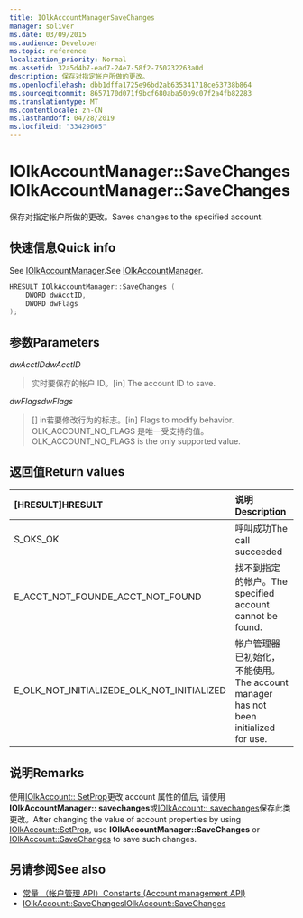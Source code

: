 ```yaml
---
title: IOlkAccountManagerSaveChanges
manager: soliver
ms.date: 03/09/2015
ms.audience: Developer
ms.topic: reference
localization_priority: Normal
ms.assetid: 32a5d4b7-ead7-24e7-58f2-750232263a0d
description: 保存对指定帐户所做的更改。
ms.openlocfilehash: dbb1dffa1725e96bd2ab635341718ce53738b864
ms.sourcegitcommit: 8657170d071f9bcf680aba50b9c07f2a4fb82283
ms.translationtype: MT
ms.contentlocale: zh-CN
ms.lasthandoff: 04/28/2019
ms.locfileid: "33429605"
---
```

# <a name="iolkaccountmanagersavechanges"></a><span data-ttu-id="ba15e-103">IOlkAccountManager::SaveChanges</span><span class="sxs-lookup"><span data-stu-id="ba15e-103">IOlkAccountManager::SaveChanges</span></span>

<span data-ttu-id="ba15e-104">保存对指定帐户所做的更改。</span><span class="sxs-lookup"><span data-stu-id="ba15e-104">Saves changes to the specified account.</span></span>
  
## <a name="quick-info"></a><span data-ttu-id="ba15e-105">快速信息</span><span class="sxs-lookup"><span data-stu-id="ba15e-105">Quick info</span></span>

<span data-ttu-id="ba15e-106">See [IOlkAccountManager](iolkaccountmanager.md).</span><span class="sxs-lookup"><span data-stu-id="ba15e-106">See [IOlkAccountManager](iolkaccountmanager.md).</span></span>
  
```cpp
HRESULT IOlkAccountManager::SaveChanges (  
    DWORD dwAcctID, 
    DWORD dwFlags 
); 
```

## <a name="parameters"></a><span data-ttu-id="ba15e-107">参数</span><span class="sxs-lookup"><span data-stu-id="ba15e-107">Parameters</span></span>

<span data-ttu-id="ba15e-108">_dwAcctID_</span><span class="sxs-lookup"><span data-stu-id="ba15e-108">_dwAcctID_</span></span>
  
> <span data-ttu-id="ba15e-109">实时要保存的帐户 ID。</span><span class="sxs-lookup"><span data-stu-id="ba15e-109">[in] The account ID to save.</span></span> 
    
<span data-ttu-id="ba15e-110">_dwFlags_</span><span class="sxs-lookup"><span data-stu-id="ba15e-110">_dwFlags_</span></span>
  
> <span data-ttu-id="ba15e-111">[] in若要修改行为的标志。</span><span class="sxs-lookup"><span data-stu-id="ba15e-111">[in] Flags to modify behavior.</span></span> <span data-ttu-id="ba15e-112">OLK_ACCOUNT_NO_FLAGS 是唯一受支持的值。</span><span class="sxs-lookup"><span data-stu-id="ba15e-112">OLK_ACCOUNT_NO_FLAGS is the only supported value.</span></span>
    
## <a name="return-values"></a><span data-ttu-id="ba15e-113">返回值</span><span class="sxs-lookup"><span data-stu-id="ba15e-113">Return values</span></span>

|<span data-ttu-id="ba15e-114">**[HRESULT]**</span><span class="sxs-lookup"><span data-stu-id="ba15e-114">**HRESULT**</span></span>|<span data-ttu-id="ba15e-115">**说明**</span><span class="sxs-lookup"><span data-stu-id="ba15e-115">**Description**</span></span>|
|:-----|:-----|
|<span data-ttu-id="ba15e-116">S_OK</span><span class="sxs-lookup"><span data-stu-id="ba15e-116">S_OK</span></span>  <br/> |<span data-ttu-id="ba15e-117">呼叫成功</span><span class="sxs-lookup"><span data-stu-id="ba15e-117">The call succeeded</span></span>  <br/> |
|<span data-ttu-id="ba15e-118">E_ACCT_NOT_FOUND</span><span class="sxs-lookup"><span data-stu-id="ba15e-118">E_ACCT_NOT_FOUND</span></span>  <br/> |<span data-ttu-id="ba15e-119">找不到指定的帐户。</span><span class="sxs-lookup"><span data-stu-id="ba15e-119">The specified account cannot be found.</span></span>  <br/> |
|<span data-ttu-id="ba15e-120">E_OLK_NOT_INITIALIZED</span><span class="sxs-lookup"><span data-stu-id="ba15e-120">E_OLK_NOT_INITIALIZED</span></span>  <br/> |<span data-ttu-id="ba15e-121">帐户管理器已初始化，不能使用。</span><span class="sxs-lookup"><span data-stu-id="ba15e-121">The account manager has not been initialized for use.</span></span>  <br/> |
   
## <a name="remarks"></a><span data-ttu-id="ba15e-122">说明</span><span class="sxs-lookup"><span data-stu-id="ba15e-122">Remarks</span></span>

<span data-ttu-id="ba15e-123">使用[IOlkAccount:: SetProp](iolkaccount-setprop.md)更改 account 属性的值后, 请使用**IOlkAccountManager:: savechanges**或[IOlkAccount:: savechanges](iolkaccount-savechanges.md)保存此类更改。</span><span class="sxs-lookup"><span data-stu-id="ba15e-123">After changing the value of account properties by using [IOlkAccount::SetProp](iolkaccount-setprop.md), use **IOlkAccountManager::SaveChanges** or [IOlkAccount::SaveChanges](iolkaccount-savechanges.md) to save such changes.</span></span> 
  
## <a name="see-also"></a><span data-ttu-id="ba15e-124">另请参阅</span><span class="sxs-lookup"><span data-stu-id="ba15e-124">See also</span></span>

- [<span data-ttu-id="ba15e-125">常量 （帐户管理 API）</span><span class="sxs-lookup"><span data-stu-id="ba15e-125">Constants (Account management API)</span></span>](constants-account-management-api.md) 
- [<span data-ttu-id="ba15e-126">IOlkAccount::SaveChanges</span><span class="sxs-lookup"><span data-stu-id="ba15e-126">IOlkAccount::SaveChanges</span></span>](iolkaccount-savechanges.md)

